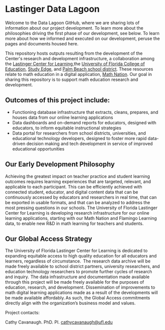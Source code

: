 # Lastinger Data Lagoon
Welcome to the Data Lagoon GitHub, where we are sharing lots of information about our project development.  To learn more about the philosophies driving the first phase of our development, see below.  To learn more about how we informed and executed on our development, peruse the pages and documents housed here. 

This repository hosts outputs resulting from the development of the Center's research and development infrastructure, a collaboration among the [Lastinger Center for Learning](https://https://lastinger.center.ufl.edu),the [University of Florida College of Education](https://education.ufl.edu), [Study Edge](https://studyedge.com), and [Palm Beach school district](https://www.palmbeachschools.org). These resources relate to math education in a digital application, [Math Nation](https://www.mathnation.com/). Our goal in sharing this repository is to support math education research and development.

## Outcomes of this project include: 
- Functioning database infrastructure that extracts, cleans, prepares, and houses data from our online learning applications  
- Data dashboards and on-demand reports for educators, designed with educators, to inform equitable instructional strategies   
- Data portal for researchers from school districts, universities, and educational technology developers, designed to foster more rapid data-driven decision making and tech development in service of improved educational opportunities  

## Our Early Development Philosophy 

Achieving the greatest impact on teacher practice and student learning outcomes requires learning experiences that are targeted, relevant, and applicable to each participant. This can be efficiently achieved with connected student, educator, and digital content data that can be continuously accessed by educators and researchers in real time, that can be exported in usable formats, and that can be analyzed to address the most pressing questions in our schools. The University of Florida Lastinger Center for Learning is developing research infrastructure for our online learning applications, starting with our Math Nation and Flamingo Learning data, to enable new R&D in math learning for teachers and students.

## Our Global Access Strategy  

The University of Florida Lastinger Center for Learning is dedicated to expanding equitable access to high quality education for all educators and learners, regardless of circumstance.  The research data archive will be made freely available to school district partners, university researchers, and education technology researchers to promote further cycles of research and inquiry.  The data infrastructure and documentation made available through this project will be made freely available for the purposes of education, research, and development. Dissemination of improvements to math digital learning applications made as a result of the developments will be made available affordably. As such, the Global Access commitments directly align with the organization’s business model and values.    

Project contacts:

Cathy Cavanaugh. PhD. PI. cathycavanaugh@ufl.edu
